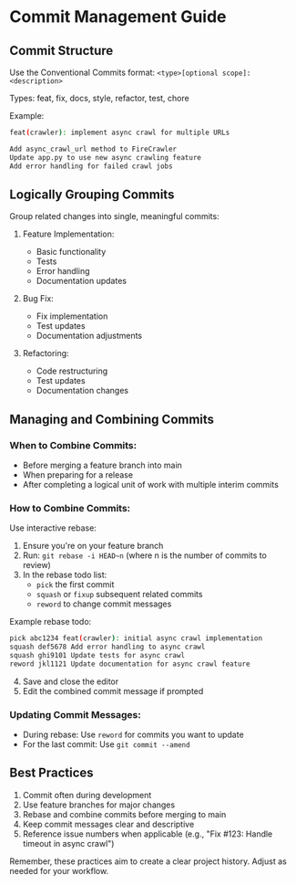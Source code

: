 # Commit Management Guide

## Commit Structure
Use the Conventional Commits format:
`<type>[optional scope]: <description>`

Types: feat, fix, docs, style, refactor, test, chore

Example:
```bash
feat(crawler): implement async crawl for multiple URLs

Add async_crawl_url method to FireCrawler
Update app.py to use new async crawling feature
Add error handling for failed crawl jobs
```

## Logically Grouping Commits

Group related changes into single, meaningful commits:

1. Feature Implementation:
   - Basic functionality
   - Tests
   - Error handling
   - Documentation updates

2. Bug Fix:
   - Fix implementation
   - Test updates
   - Documentation adjustments

3. Refactoring:
   - Code restructuring
   - Test updates
   - Documentation changes

## Managing and Combining Commits

### When to Combine Commits:
- Before merging a feature branch into main
- When preparing for a release
- After completing a logical unit of work with multiple interim commits

### How to Combine Commits:
Use interactive rebase:

1. Ensure you're on your feature branch
2. Run: `git rebase -i HEAD~n` (where n is the number of commits to review)
3. In the rebase todo list:
   - `pick` the first commit
   - `squash` or `fixup` subsequent related commits
   - `reword` to change commit messages

Example rebase todo:
```bash
pick abc1234 feat(crawler): initial async crawl implementation
squash def5678 Add error handling to async crawl
squash ghi9101 Update tests for async crawl
reword jkl1121 Update documentation for async crawl feature
```
4. Save and close the editor
5. Edit the combined commit message if prompted

### Updating Commit Messages:
- During rebase: Use `reword` for commits you want to update
- For the last commit: Use `git commit --amend`

## Best Practices
1. Commit often during development
2. Use feature branches for major changes
3. Rebase and combine commits before merging to main
4. Keep commit messages clear and descriptive
5. Reference issue numbers when applicable (e.g., "Fix #123: Handle timeout in async crawl")

Remember, these practices aim to create a clear project history. Adjust as needed for your workflow.
